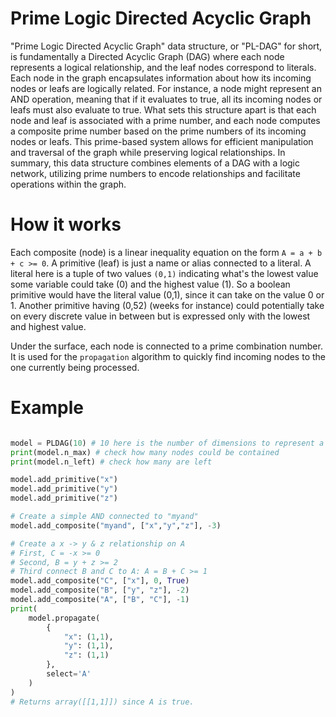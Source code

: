 # Prime Logic Directed Acyclic Graph
"Prime Logic Directed Acyclic Graph" data structure, or "PL-DAG" for short, is fundamentally a Directed Acyclic Graph (DAG) where each node represents a logical relationship, and the leaf nodes correspond to literals. 
Each node in the graph encapsulates information about how its incoming nodes or leafs are logically related. For instance, a node might represent an AND operation, meaning that if it evaluates to true, all its incoming nodes or leafs must also evaluate to true.
What sets this structure apart is that each node and leaf is associated with a prime number, and each node computes a composite prime number based on the prime numbers of its incoming nodes or leafs. This prime-based system allows for efficient manipulation and traversal of the graph while preserving logical relationships.
In summary, this data structure combines elements of a DAG with a logic network, utilizing prime numbers to encode relationships and facilitate operations within the graph.

# How it works
Each composite (node) is a linear inequality equation on the form
```A = a + b + c >= 0```. A primitive (leaf) is just a name or alias connected to a literal. A literal here is a tuple of two values `(0,1)` indicating what's the lowest value some variable could take (0) and the highest value (1). So a boolean primitive would have the literal value (0,1), since it can take on the value 0 or 1. Another primitive having (0,52) (weeks for instance) could potentially take on every discrete value in between but is expressed only with the lowest and highest value.

Under the surface, each node is connected to a prime combination number. It is used for the `propagation` algorithm to quickly find incoming nodes to the one currently being processed.

# Example
```python

model = PLDAG(10) # 10 here is the number of dimensions to represent a prime combination. This effects the possible number of nodes that can exist in the graph but also effects the computation complexity.
print(model.n_max) # check how many nodes could be contained
print(model.n_left) # check how many are left

model.add_primitive("x")
model.add_primitive("y")
model.add_primitive("z")

# Create a simple AND connected to "myand"
model.add_composite("myand", ["x","y","z"], -3)

# Create a x -> y & z relationship on A
# First, C = -x >= 0
# Second, B = y + z >= 2
# Third connect B and C to A: A = B + C >= 1
model.add_composite("C", ["x"], 0, True)
model.add_composite("B", ["y", "z"], -2)
model.add_composite("A", ["B", "C"], -1)
print(
    model.propagate(
        {
            "x": (1,1), 
            "y": (1,1), 
            "z": (1,1)
        }, 
        select='A'
    )
)
# Returns array([[1,1]]) since A is true.
```